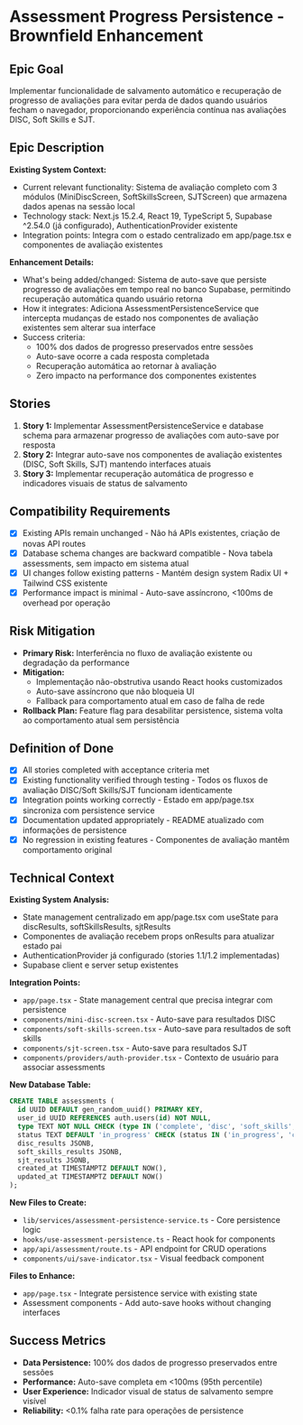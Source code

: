 # Assessment Progress Persistence - Brownfield Enhancement

## Epic Goal

Implementar funcionalidade de salvamento automático e recuperação de progresso de avaliações para evitar perda de dados quando usuários fecham o navegador, proporcionando experiência contínua nas avaliações DISC, Soft Skills e SJT.

## Epic Description

**Existing System Context:**

- Current relevant functionality: Sistema de avaliação completo com 3 módulos (MiniDiscScreen, SoftSkillsScreen, SJTScreen) que armazena dados apenas na sessão local
- Technology stack: Next.js 15.2.4, React 19, TypeScript 5, Supabase ^2.54.0 (já configurado), AuthenticationProvider existente
- Integration points: Integra com o estado centralizado em app/page.tsx e componentes de avaliação existentes

**Enhancement Details:**

- What's being added/changed: Sistema de auto-save que persiste progresso de avaliações em tempo real no banco Supabase, permitindo recuperação automática quando usuário retorna
- How it integrates: Adiciona AssessmentPersistenceService que intercepta mudanças de estado nos componentes de avaliação existentes sem alterar sua interface
- Success criteria: 
  - 100% dos dados de progresso preservados entre sessões
  - Auto-save ocorre a cada resposta completada
  - Recuperação automática ao retornar à avaliação
  - Zero impacto na performance dos componentes existentes

## Stories

1. **Story 1:** Implementar AssessmentPersistenceService e database schema para armazenar progresso de avaliações com auto-save por resposta
2. **Story 2:** Integrar auto-save nos componentes de avaliação existentes (DISC, Soft Skills, SJT) mantendo interfaces atuais
3. **Story 3:** Implementar recuperação automática de progresso e indicadores visuais de status de salvamento

## Compatibility Requirements

- [x] Existing APIs remain unchanged - Não há APIs existentes, criação de novas API routes
- [x] Database schema changes are backward compatible - Nova tabela assessments, sem impacto em sistema atual
- [x] UI changes follow existing patterns - Mantém design system Radix UI + Tailwind CSS existente
- [x] Performance impact is minimal - Auto-save assíncrono, <100ms de overhead por operação

## Risk Mitigation

- **Primary Risk:** Interferência no fluxo de avaliação existente ou degradação da performance
- **Mitigation:** 
  - Implementação não-obstrutiva usando React hooks customizados
  - Auto-save assíncrono que não bloqueia UI
  - Fallback para comportamento atual em caso de falha de rede
- **Rollback Plan:** Feature flag para desabilitar persistence, sistema volta ao comportamento atual sem persistência

## Definition of Done

- [x] All stories completed with acceptance criteria met
- [x] Existing functionality verified through testing - Todos os fluxos de avaliação DISC/Soft Skills/SJT funcionam identicamente
- [x] Integration points working correctly - Estado em app/page.tsx sincroniza com persistence service
- [x] Documentation updated appropriately - README atualizado com informações de persistence
- [x] No regression in existing features - Componentes de avaliação mantêm comportamento original

## Technical Context

**Existing System Analysis:**
- State management centralizado em app/page.tsx com useState para discResults, softSkillsResults, sjtResults
- Componentes de avaliação recebem props onResults para atualizar estado pai
- AuthenticationProvider já configurado (stories 1.1/1.2 implementadas)
- Supabase client e server setup existentes

**Integration Points:**
- `app/page.tsx` - State management central que precisa integrar com persistence
- `components/mini-disc-screen.tsx` - Auto-save para resultados DISC
- `components/soft-skills-screen.tsx` - Auto-save para resultados de soft skills  
- `components/sjt-screen.tsx` - Auto-save para resultados SJT
- `components/providers/auth-provider.tsx` - Contexto de usuário para associar assessments

**New Database Table:**
```sql
CREATE TABLE assessments (
  id UUID DEFAULT gen_random_uuid() PRIMARY KEY,
  user_id UUID REFERENCES auth.users(id) NOT NULL,
  type TEXT NOT NULL CHECK (type IN ('complete', 'disc', 'soft_skills', 'sjt')),
  status TEXT DEFAULT 'in_progress' CHECK (status IN ('in_progress', 'completed')),
  disc_results JSONB,
  soft_skills_results JSONB,
  sjt_results JSONB,
  created_at TIMESTAMPTZ DEFAULT NOW(),
  updated_at TIMESTAMPTZ DEFAULT NOW()
);
```

**New Files to Create:**
- `lib/services/assessment-persistence-service.ts` - Core persistence logic
- `hooks/use-assessment-persistence.ts` - React hook for components
- `app/api/assessment/route.ts` - API endpoint for CRUD operations
- `components/ui/save-indicator.tsx` - Visual feedback component

**Files to Enhance:**
- `app/page.tsx` - Integrate persistence service with existing state
- Assessment components - Add auto-save hooks without changing interfaces

## Success Metrics

- **Data Persistence:** 100% dos dados de progresso preservados entre sessões
- **Performance:** Auto-save completa em <100ms (95th percentile)
- **User Experience:** Indicador visual de status de salvamento sempre visível
- **Reliability:** <0.1% falha rate para operações de persistence
